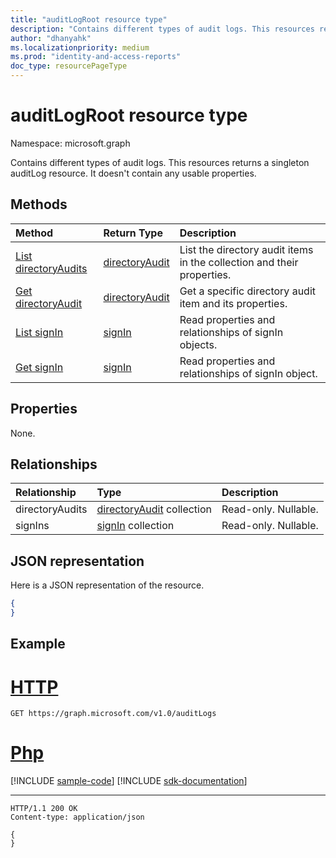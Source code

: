 ```yaml
---
title: "auditLogRoot resource type"
description: "Contains different types of audit logs. This resources returns a singleton auditLog resource. It doesn't contain any usable properties."
author: "dhanyahk"
ms.localizationpriority: medium
ms.prod: "identity-and-access-reports"
doc_type: resourcePageType
---
```


# auditLogRoot resource type

Namespace: microsoft.graph

Contains different types of audit logs. This resources returns a singleton auditLog resource. It doesn't contain any usable properties.

## Methods

| Method		   | Return Type	|Description|
|:---------------|:--------|:----------|
|[List directoryAudits](../api/directoryaudit-list.md) | [directoryAudit](directoryaudit.md) |List the directory audit items in the collection and their properties.|
|[Get directoryAudit](../api/directoryaudit-get.md) | [directoryAudit](directoryaudit.md) |Get a specific directory audit item and its properties.|
|[List signIn](../api/signin-list.md) | [signIn](signin.md) |Read properties and relationships of signIn objects.|
|[Get signIn](../api/signin-get.md) | [signIn](signin.md) |Read properties and relationships of signIn object.|

## Properties

None.

## Relationships

| Relationship | Type	|Description|
|:---------------|:--------|:----------|
|directoryAudits|[directoryAudit](directoryaudit.md) collection| Read-only. Nullable.|
|signIns|[signIn](signin.md) collection| Read-only. Nullable.|

## JSON representation

Here is a JSON representation of the resource.

<!--{
  "blockType": "resource",
  "optionalProperties": [],
  "baseType": "microsoft.graph.entity",
  "@odata.type": "microsoft.graph.auditLogRoot"
}-->

```json
{
}
```

## Example


# [HTTP](#tab/http)
<!-- {
  "blockType": "request",
  "name": "get_auditLogs"
}-->
```msgraph-interactive
GET https://graph.microsoft.com/v1.0/auditLogs
```

# [Php](#tab/php)
[!INCLUDE [sample-code](../includes/snippets/php/get-auditlogs-php-snippets.md)]
[!INCLUDE [sdk-documentation](../includes/snippets/snippets-sdk-documentation-link.md)]

---


<!-- {
  "blockType": "response",
  "truncated": true,
  "@odata.type": "microsoft.graph.auditLogRoot"
} -->
```http
HTTP/1.1 200 OK
Content-type: application/json

{
}
```

<!-- uuid: 8fcb5dbc-d5aa-4681-8e31-b001d5168d79
2015-10-25 14:57:30 UTC -->
<!-- {
  "type": "#page.annotation",
  "description": "auditLogRoot resource",
  "keywords": "",
  "section": "documentation",
  "tocPath": "",
  "suppressions": [
  ]
}-->

